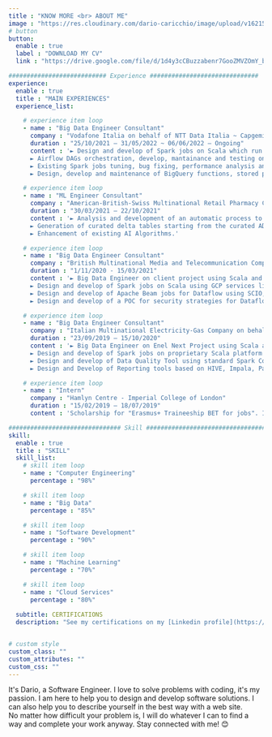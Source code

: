 ```yaml
---
title : "KNOW MORE <br> ABOUT ME"
image : "https://res.cloudinary.com/dario-caricchio/image/upload/v1621548143/backgrounds/portrait_dlnmps.jpg" # "images/backgrounds/portrait.jpg"
# button
button:
  enable : true
  label : "DOWNLOAD MY CV"
  link : "https://drive.google.com/file/d/1d4y3cCBuzzabenr7GooZMVZOmY_bXY7X/view?usp=sharing"

########################### Experience ##############################
experience:
  enable : true
  title : "MAIN EXPERIENCES"
  experience_list:

    # experience item loop
    - name : "Big Data Engineer Consultant"
      company : "Vodafone Italia on behalf of NTT Data Italia ~ Capgemini"
      duration : "25/10/2021 – 31/05/2022 ~ 06/06/2022 – Ongoing"
      content : '► Design and develop of Spark jobs on Scala which run on GCP Dataproc clusters to process data on Google Storage for masking purposes.<br>
      ► Airflow DAGs orchestration, develop, mantainance and testing on Python with PySpark using GCP Composer, Dataproc and Google Storage for analytics reasons.<br>
      ► Existing Spark jobs tuning, bug fixing, performance analysis and improvements.<br>
      ► Design, develop and maintenance of BigQuery functions, stored procedures and tables using SQL and connecting with Airflow, Google Storage and Pyspark.'

    # experience item loop
    - name : "ML Engineer Consultant"
      company : "American-British-Swiss Multinational Retail Pharmacy Company on behalf of an Italian Digital Solution Company"
      duration : "30/03/2021 – 22/10/2021"
      content : '► Analysis and development of an automatic process to detect Schema Inconsistencies and detect the existing of Duplicated Primary Keys using Python, PySpark and more in general Azure tecnologies; both Databricks Workspace and local environment using databrick-connect and databricks-cli have been used.<br>
      ► Generation of curated delta tables starting from the curated ADLS storage account; the curated delta tables are equivalent to the curated tables found on Synapse (ADW).<br>
      ► Enhancement of existing AI Algorithms.'

    # experience item loop
    - name : "Big Data Engineer Consultant"
      company : "British Multinational Media and Telecommunication Company (German and Austrian division) on behalf of a Japanese Multinational IT Service and Consulting Company (Italian division)"
      duration : "1/11/2020 - 15/03/2021"
      content : '► Big Data Engineer on client project using Scala and Java programming languages and Google Cloud Platform.<br>
      ► Design and develop of Spark jobs on Scala using GCP services like Google Cloud Storage, Pub/Sub, Google DLP and many more.<br>
      ► Design and develop of Apache Beam jobs for Dataflow using SCIO, a Beam Scala framework, for both batch and streaming contexts using GCS and Kafka technologies into the ingestion layer.<br>
      ► Design and develop of a POC for security strategies for Dataflow jobs using Google KMS, DLP and Google Tink crypto library.'

    # experience item loop
    - name : "Big Data Engineer Consultant"
      company : "Italian Multinational Electricity-Gas Company on behalf of a French Multinational IT Service and Consulting Company"
      duration : "23/09/2019 – 15/10/2020"
      content : '► Big Data Engineer on Enel Next Project using Scala and Java programming languages, Hadoop Cloudera Distribution.<br>
      ► Design and develop of Spark jobs on proprietary Scala platform built on top of Spark core.<br>
      ► Design and develop of Data Quality Tool using standard Spark Core API (spark 2.4.5 and Scala 2.11.12).<br>
      ► Design and Develop of Reporting tools based on HIVE, Impala, Parquet/ORC/Avro files on S3 and HDFS for dataset materialization, Data Visualization and CSV/Excel file export.'

    # experience item loop
    - name : "Intern"
      company : "Hamlyn Centre - Imperial College of London"
      duration : "15/02/2019 – 18/07/2019"
      content : 'Scholarship for "Erasmus+ Traineeship BET for jobs". I developed a compression algorithm discussed in literature for an ECG sensor using C language. Furthermore, I worked on "abnormal gait detection" using Python language libraries combined with machine learning algorithms and methods for pre-processing, feature extraction, dataset creation, data visualization, discrete wavelet transformation and classification.'

############################### Skill #################################
skill:
  enable : true
  title : "SKILL"
  skill_list:
    # skill item loop
    - name : "Computer Engineering"
      percentage : "98%"

    # skill item loop
    - name : "Big Data"
      percentage : "85%"

    # skill item loop
    - name : "Software Development"
      percentage : "90%"

    # skill item loop
    - name : "Machine Learning"
      percentage : "70%"

    # skill item loop
    - name : "Cloud Services"
      percentage : "80%"
  
  subtitle: CERTIFICATIONS
  description: "See my certifications on my [Linkedin profile](https://www.linkedin.com/in/dariocaricchio/details/certifications/)."


# custom style
custom_class: ""
custom_attributes: ""
custom_css: ""
---
```


It's Dario, a Software Engineer. I love to solve problems with coding, it's my passion. I am here to help you to design and develop software solutions. I can also help you to describe yourself in the best way with a web site.<br>No matter how difficult your problem is, I will do whatever I can to find a way and complete your work anyway. Stay connected with me! 😊
